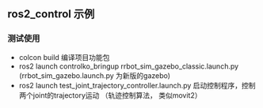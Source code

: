 ## ros2_control 示例

### 测试使用
- colcon build 编译项目功能包
- ros2 launch controlko_bringup rrbot_sim_gazebo_classic.launch.py (rrbot_sim_gazebo.launch.py 为新版的gazebo)
- ros2 launch test_joint_trajectory_controller.launch.py 启动控制程序，控制两个joint的trajectory运动 （轨迹控制算法， 类似movit2）